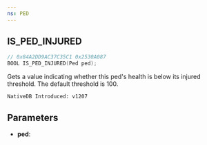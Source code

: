 ```yaml
---
ns: PED
---
```

## IS_PED_INJURED

```c
// 0x84A2DD9AC37C35C1 0x2530A087
BOOL IS_PED_INJURED(Ped ped);
```

Gets a value indicating whether this ped's health is below its injured threshold.
The default threshold is 100.

```
NativeDB Introduced: v1207
```

## Parameters
* **ped**:
